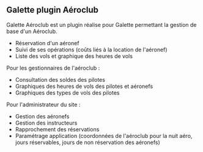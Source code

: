 ## Galette plugin Aéroclub

Galette Aéroclub est un plugin réalise pour Galette permettant la gestion de base d'un Aéroclub.

* Réservation d'un aéronef
* Suivi de ses opérations (coûts liés à la location de l'aéronef)
* Liste des vols et graphique des heures de vols 

Pour les gestionnaires de l'aéroclub :

* Consultation des soldes des pilotes
* Graphiques des heures de vols des pilotes et aéronefs
* Graphiques des types de vols des pilotes 

Pour l'administrateur du site :

* Gestion des aéronefs
* Gestion des instructeurs
* Rapprochement des réservations
* Paramétrage application (coordonnées de l'aéroclub pour la nuit aéro, jours réservables, jours de non réservation des aéronefs) 
